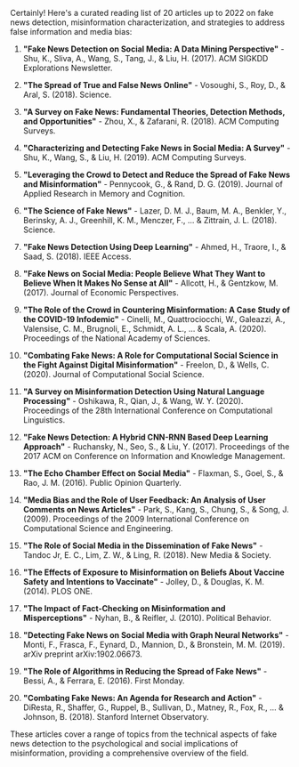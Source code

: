 Certainly! Here's a curated reading list of 20 articles up to 2022 on fake news detection, misinformation characterization, and strategies to address false information and media bias:

1. **"Fake News Detection on Social Media: A Data Mining Perspective"** - Shu, K., Sliva, A., Wang, S., Tang, J., & Liu, H. (2017). ACM SIGKDD Explorations Newsletter.
   
2. **"The Spread of True and False News Online"** - Vosoughi, S., Roy, D., & Aral, S. (2018). Science.

3. **"A Survey on Fake News: Fundamental Theories, Detection Methods, and Opportunities"** - Zhou, X., & Zafarani, R. (2018). ACM Computing Surveys.

4. **"Characterizing and Detecting Fake News in Social Media: A Survey"** - Shu, K., Wang, S., & Liu, H. (2019). ACM Computing Surveys.

5. **"Leveraging the Crowd to Detect and Reduce the Spread of Fake News and Misinformation"** - Pennycook, G., & Rand, D. G. (2019). Journal of Applied Research in Memory and Cognition.

6. **"The Science of Fake News"** - Lazer, D. M. J., Baum, M. A., Benkler, Y., Berinsky, A. J., Greenhill, K. M., Menczer, F., ... & Zittrain, J. L. (2018). Science.

7. **"Fake News Detection Using Deep Learning"** - Ahmed, H., Traore, I., & Saad, S. (2018). IEEE Access.

8. **"Fake News on Social Media: People Believe What They Want to Believe When It Makes No Sense at All"** - Allcott, H., & Gentzkow, M. (2017). Journal of Economic Perspectives.

9. **"The Role of the Crowd in Countering Misinformation: A Case Study of the COVID-19 Infodemic"** - Cinelli, M., Quattrociocchi, W., Galeazzi, A., Valensise, C. M., Brugnoli, E., Schmidt, A. L., ... & Scala, A. (2020). Proceedings of the National Academy of Sciences.

10. **"Combating Fake News: A Role for Computational Social Science in the Fight Against Digital Misinformation"** - Freelon, D., & Wells, C. (2020). Journal of Computational Social Science.

11. **"A Survey on Misinformation Detection Using Natural Language Processing"** - Oshikawa, R., Qian, J., & Wang, W. Y. (2020). Proceedings of the 28th International Conference on Computational Linguistics.

12. **"Fake News Detection: A Hybrid CNN-RNN Based Deep Learning Approach"** - Ruchansky, N., Seo, S., & Liu, Y. (2017). Proceedings of the 2017 ACM on Conference on Information and Knowledge Management.

13. **"The Echo Chamber Effect on Social Media"** - Flaxman, S., Goel, S., & Rao, J. M. (2016). Public Opinion Quarterly.

14. **"Media Bias and the Role of User Feedback: An Analysis of User Comments on News Articles"** - Park, S., Kang, S., Chung, S., & Song, J. (2009). Proceedings of the 2009 International Conference on Computational Science and Engineering.

15. **"The Role of Social Media in the Dissemination of Fake News"** - Tandoc Jr, E. C., Lim, Z. W., & Ling, R. (2018). New Media & Society.

16. **"The Effects of Exposure to Misinformation on Beliefs About Vaccine Safety and Intentions to Vaccinate"** - Jolley, D., & Douglas, K. M. (2014). PLOS ONE.

17. **"The Impact of Fact-Checking on Misinformation and Misperceptions"** - Nyhan, B., & Reifler, J. (2010). Political Behavior.

18. **"Detecting Fake News on Social Media with Graph Neural Networks"** - Monti, F., Frasca, F., Eynard, D., Mannion, D., & Bronstein, M. M. (2019). arXiv preprint arXiv:1902.06673.

19. **"The Role of Algorithms in Reducing the Spread of Fake News"** - Bessi, A., & Ferrara, E. (2016). First Monday.

20. **"Combating Fake News: An Agenda for Research and Action"** - DiResta, R., Shaffer, G., Ruppel, B., Sullivan, D., Matney, R., Fox, R., ... & Johnson, B. (2018). Stanford Internet Observatory.

These articles cover a range of topics from the technical aspects of fake news detection to the psychological and social implications of misinformation, providing a comprehensive overview of the field.